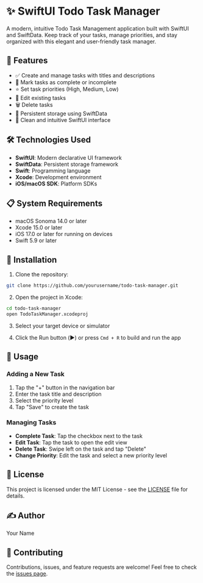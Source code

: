 # ✨ SwiftUI Todo Task Manager

A modern, intuitive Todo Task Management application built with SwiftUI and SwiftData. Keep track of your tasks, manage priorities, and stay organized with this elegant and user-friendly task manager.

## 🎯 Features

- ✅ Create and manage tasks with titles and descriptions
- 🔄 Mark tasks as complete or incomplete
- ⭐ Set task priorities (High, Medium, Low)
- 📝 Edit existing tasks
- 🗑️ Delete tasks
- 💾 Persistent storage using SwiftData
- 🎨 Clean and intuitive SwiftUI interface

## 🛠️ Technologies Used

- **SwiftUI**: Modern declarative UI framework
- **SwiftData**: Persistent storage framework
- **Swift**: Programming language
- **Xcode**: Development environment
- **iOS/macOS SDK**: Platform SDKs

## 📋 System Requirements

- macOS Sonoma 14.0 or later
- Xcode 15.0 or later
- iOS 17.0 or later for running on devices
- Swift 5.9 or later

## 📲 Installation

1. Clone the repository:
```bash
git clone https://github.com/yourusername/todo-task-manager.git
```

2. Open the project in Xcode:
```bash
cd todo-task-manager
open TodoTaskManager.xcodeproj
```

3. Select your target device or simulator

4. Click the Run button (▶️) or press `Cmd + R` to build and run the app

## 🚀 Usage

### Adding a New Task
1. Tap the "+" button in the navigation bar
2. Enter the task title and description
3. Select the priority level
4. Tap "Save" to create the task

### Managing Tasks
- **Complete Task**: Tap the checkbox next to the task
- **Edit Task**: Tap the task to open the edit view
- **Delete Task**: Swipe left on the task and tap "Delete"
- **Change Priority**: Edit the task and select a new priority level

## 📝 License

This project is licensed under the MIT License - see the [LICENSE](LICENSE) file for details.

## ✍️ Author

Your Name

## 🤝 Contributing

Contributions, issues, and feature requests are welcome! Feel free to check the [issues page](issues).

